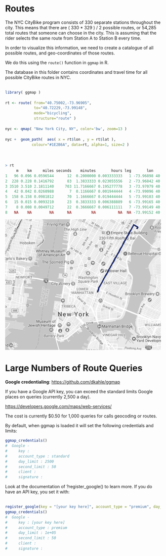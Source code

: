 # Routes

The NYC CityBike program consists of 330 separate stations throughout the city. This means that there are ( 330 * 329 ) / 2 possible routes, or 54,285 total routes that someone can choose in the city. This is assuming that the rider selects the same route from Station A to Station B every time.

In order to visualize this information, we need to create a catalogue of all possible routes, and geo-coordinates of those routes. 

We do this using the `route()` function in `ggmap` in R.

The database in this folder contains coordinates and travel time for all possible CityBike routes in NYC.

```r

library( ggmap )

rt <- route( from="40.75002,-73.96905", 
             to="40.72229,-73.99148", 
             mode="bicycling",
             structure="route" )

nyc <- qmap( "New York City, NY", color='bw', zoom=13 )  

nyc +  geom_path(  aes( x = rt$lon , y = rt$lat ), 
            colour="#1E2B6A", data=rt, alpha=1, size=2 )



> rt
     m    km     miles seconds    minutes       hours leg       lon      lat
1   96 0.096 0.0596544      12  0.2000000 0.003333333   1 -73.96898 40.74999
2  228 0.228 0.1416792      83  1.3833333 0.023055556   2 -73.96842 40.75075
3 3510 3.510 2.1811140     703 11.7166667 0.195277778   3 -73.97079 40.75174
4   42 0.042 0.0260988       7  0.1166667 0.001944444   4 -73.99096 40.72412
5  158 0.158 0.0981812      70  1.1666667 0.019444444   5 -73.99103 40.72375
6   15 0.015 0.0093210      23  0.3833333 0.006388889   6 -73.99165 40.72241
7    8 0.008 0.0049712      22  0.3666667 0.006111111   7 -73.99149 40.72237
8   NA    NA        NA      NA         NA          NA  NA -73.99152 40.72230


```

![alt](../ASSETS/route.png)





# Large Numbers of Route Queries

**Google credentialing**:  https://github.com/dkahle/ggmap

If you have a Google API key, you can exceed the standard limits Google places on queries (currently 2,500 a day). 

https://developers.google.com/maps/web-services/

The cost is currently $0.50 for 1,000 queries for calls geocoding or routes.

By default, when ggmap is loaded it will set the following credentials and limits:

```r
ggmap_credentials()
#  Google - 
#     key :  
#     account_type : standard 
#     day_limit : 2500 
#     second_limit : 50 
#     client :  
#     signature :

```

Look at the documentation of ?register_google() to learn more. If you do have an API key, you set it with:

```r

register_google(key = "[your key here]", account_type = "premium", day_limit = 100000)
ggmap_credentials()
#  Google - 
#     key : [your key here] 
#     account_type : premium 
#     day_limit : 1e+05 
#     second_limit : 50 
#     client :  
#     signature :

```
